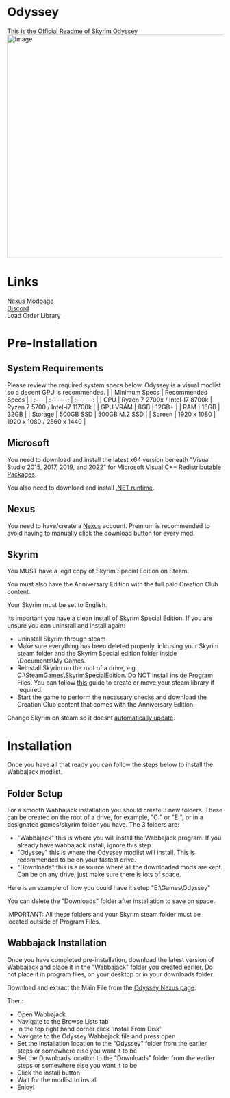 # Odyssey
This is the Official Readme of Skyrim Odyssey
<img width="1280" height="520" alt="Image" src="https://github.com/user-attachments/assets/675f312c-c749-4fcd-b4b4-c1380c3a4da8" />
# Links
[Nexus Modpage](https://www.nexusmods.com/skyrimspecialedition/mods/153205)  
[Discord](https://discord.gg/HHxNnZyEGt)  
Load Order Library  
# Pre-Installation
## System Requirements
Please review the required system specs below. Odyssey is a visual modlist so a decent GPU is recommended.
|  | Minimum Specs | Recommended Specs |
| :--- | :------: | :------: |
| CPU | Ryzen 7 2700x / Intel-I7 8700k | Ryzen 7 5700 / Intel-i7 11700k |
| GPU VRAM | 8GB | 12GB+ |
| RAM | 16GB | 32GB |
| Storage | 500GB SSD | 500GB M.2 SSD |
| Screen | 1920 x 1080 | 1920 x 1080 / 2560 x 1440 |
## Microsoft
You need to download and install the latest x64 version beneath "Visual Studio 2015, 2017, 2019, and 2022" for [Microsoft Visual C++ Redistributable Packages](https://learn.microsoft.com/en-us/cpp/windows/latest-supported-vc-redist?view=msvc-170).

You also need to download and install [.NET runtime](https://dotnet.microsoft.com/en-us/download).
## Nexus
You need to have/create a [Nexus](https://www.nexusmods.com/) account. Premium is recommended to avoid having to manually click the download button for every mod.
## Skyrim
You MUST have a legit copy of Skyrim Special Edition on Steam.  

You must also have the Anniversary Edition with the full paid Creation Club content.  

Your Skyrim must be set to English.  

Its important you have a clean install of Skyrim Special Edition. If you are unsure you can uninstall and install again:
- Uninstall Skyrim through steam
- Make sure everything has been deleted properly, inlcusing your Skyrim steam folder and the Skyrim Special edition folder inside \Documents\My Games.
- Reinstall Skyrim on the root of a drive, e.g., C:\SteamGames\SkyrimSpecialEdition. Do NOT install inside Program Files. You can follow [this](https://github.com/LostDragonist/steam-library-setup-tool/wiki/Usage-Guide) guide to create or move your steam library if required.
- Start the game to perform the necassary checks and download the Creation Club content that comes with the Anniversary Edition.  

Change Skyrim on steam so it doesnt [automatically update](https://help.steampowered.com/en/faqs/view/71AB-698D-57EB-178C#disable).
# Installation
Once you have all that ready you can follow the steps below to install the Wabbajack modlist.
## Folder Setup
For a smooth Wabbajack installation you should create 3 new folders. These can be created on the root of a drive, for example, "C:" or "E:", or in a designated games/skyrim folder you have. The 3 folders are:
- "Wabbajack" this is where you will install the Wabbajack program. If you already have wabbajack install, ignore this step
- "Odyssey" this is where the Odyssey modlist will install. This is recommended to be on your fastest drive.
- "Downloads" this is a resource where all the downloaded mods are kept. Can be on any drive, just make sure there is lots of space.

Here is an example of how you could have it setup "E:\Games\Odyssey"  

You can delete the "Downloads" folder after installation to save on space.  

IMPORTANT: All these folders and your Skyrim steam folder must be located outside of Program Files.
## Wabbajack Installation
Once you have completed pre-installation, download the latest version of [Wabbajack](https://www.wabbajack.org/) and place it in the "Wabbajack" folder you created earlier. Do not place it in program files, on your desktop or in your downloads folder.  

Download and extract the Main File from the [Odyssey Nexus page](https://www.nexusmods.com/skyrimspecialedition/mods/153205).  

Then:
- Open Wabbajack
- Navigate to the Browse Lists tab
- In the top right hand corner click 'Install From Disk'
- Navigate to the Odyssey Wabbajack file and press open
- Set the Installation location to the "Odyssey" folder from the earlier steps or somewhere else you want it to be
- Set the Downloads location to the "Downloads" folder from the earlier steps or somewhere else you want it to be
- Click the install button
- Wait for the modlist to install
- Enjoy!
